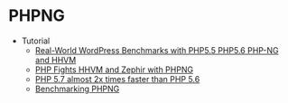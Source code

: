 # PHPNG
* Tutorial
    - [Real-World WordPress Benchmarks with PHP5.5 PHP5.6 PHP-NG and HHVM](http://goo.gl/xWWHgu)
    - [PHP Fights HHVM and Zephir with PHPNG](http://goo.gl/0oLjDf)
    - [PHP 5.7 almost 2x times faster than PHP 5.6](http://goo.gl/yXZvYK)
    - [Benchmarking PHPNG](http://goo.gl/p78Pr8)
